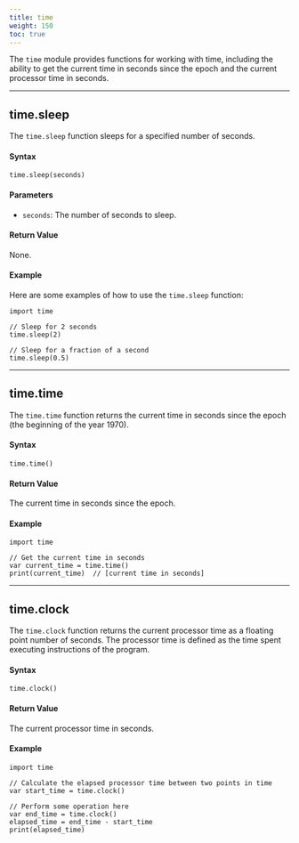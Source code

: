 ```yaml
---
title: time
weight: 150
toc: true
---
```


The `time` module provides functions for working with time, including the ability to get the current time in seconds since the epoch and the current processor time in seconds.

---

## time.sleep

The `time.sleep` function sleeps for a specified number of seconds.

#### Syntax

```tea
time.sleep(seconds)
```

#### Parameters

-   `seconds`: The number of seconds to sleep.

#### Return Value

None.

#### Example

Here are some examples of how to use the `time.sleep` function:

```tea
import time

// Sleep for 2 seconds
time.sleep(2)

// Sleep for a fraction of a second
time.sleep(0.5)
```

---

## time.time

The `time.time` function returns the current time in seconds since the epoch (the beginning of the year 1970).

#### Syntax

```tea
time.time()
```

#### Return Value

The current time in seconds since the epoch.

#### Example

```tea
import time

// Get the current time in seconds
var current_time = time.time()
print(current_time)  // [current time in seconds]
```

---

## time.clock

The `time.clock` function returns the current processor time as a floating point number of seconds. The processor time is defined as the time spent executing instructions of the program.

#### Syntax

```tea
time.clock()
```

#### Return Value

The current processor time in seconds.

#### Example

```tea
import time

// Calculate the elapsed processor time between two points in time
var start_time = time.clock()

// Perform some operation here
var end_time = time.clock()
elapsed_time = end_time - start_time
print(elapsed_time)
```